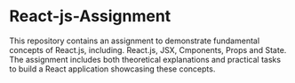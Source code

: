 # React-js-Assignment
This repository contains an assignment to demonstrate fundamental concepts of React.js, including.  React.js, JSX, Cmponents, Props and State. The assignment includes both theoretical explanations and practical tasks to build a React application showcasing these concepts.
